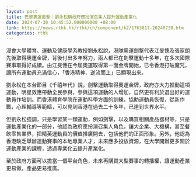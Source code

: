 ```yaml
---
layout: post
title: 巴黎奧運直擊｜劉永松稱政府應扮演召集人提升運動產業化
date: 2024-07-30 10:45:52.000000000 +08:00
link: https://news.rthk.hk/rthk/ch/component/k2/1763817-20240730.htm
categories: rthk
---
```


浸會大學體育、運動及健康學系教授劉永松說，港隊奧運劍撃代表江旻憓及張家朗先後取得奧運金牌，背後付出多年努力，兩人都已在劍擊運動十多年，在多次國際賽事取得好成續。由江旻憓在今屆奧運取得第一面金牌開始，已令香港打破魔咒，讓所有運動員充滿信心，「香港精神、逆流而上」已顯現出來。

劉永松在本台節目《千禧年代》說，劍擊運動取得奧運金牌，政府亦大力推動這項運動，明星效應帶動全民參與，參與這項運動的人增加，自然更有利於選出好的運動員作培訓。而香港體育學院在運動科學方面的訓練，協助運動員恢復，從新作戰，心理輔導等範疇，可以見到香港在過去二十多年，已達到世界水平。

但劉永松強調，只是學習某一類運動，例如劍擊，以及購買相關產品器材等，只是運動產業化的一部分，他認為政府應扮演召集人角色，讓大企業、大機構，甚至餐飲零售業界，把精英運動員的價值推廣開去，包括他們的正面形象。另外，他認為香港缺乏舉辦運動賽事的本地專業人才，未來應多投放資源，在大學開辦更多關於運動產業的課程，透過專業化去提升產業化。

至於政府方面可以擔當一個平台角色，未來再購買大型賽事的轉播權，讓運動產業更易做，產品更易推廣。

